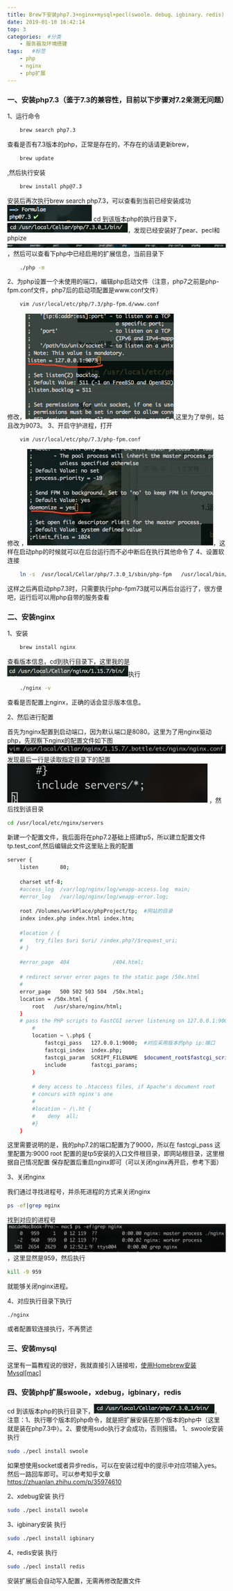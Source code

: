 ```yaml
---
title: Brew下安装php7.3+nginx+mysql+pecl(swoole、debug、igbinary、redis)
date: 2019-01-10 16:42:14
top: 3
categories:  #分类
    - 服务器及环境搭建
tags:   #标签
    - php
    - nginx
    - php扩展
---
```

### 一、安装php7.3（鉴于7.3的兼容性，目前以下步骤对7.2亲测无问题）
1、运行命令
``` bash
	brew search php7.3
```
查看是否有7.3版本的php，正常是存在的，不存在的话请更新brew，
``` bash
	brew update
```
,然后执行安装
``` bash
	brew install php@7.3
```
安装后再次执行brew search php7.3，可以查看到当前已经安装成功![](./lnmp-make/WX20190110-135803.png)
cd 到该版本php的执行目录下，![](./lnmp-make/1547100608023.jpg)，发现已经安装好了pear、pecl和phpize
![](./lnmp-make/1547100734305.jpg)，然后可以查看下php中已经启用的扩展信息，当前目录下
``` bash
	./php -m
```
2、为php设置一个未使用的端口，编辑php启动文件（注意，php7之前是php-fpm.conf文件，php7后的启动项配置是www.conf文件）
``` bash
	vim /usr/local/etc/php/7.3/php-fpm.d/www.conf
```
修改，![](./lnmp-make/WX20190110-144533.png),这里为了举例，姑且改为9073。
3、开启守护进程，打开
``` bash
	vim /usr/local/etc/php/7.3/php-fpm.conf
```
修改 ，![](./lnmp-make/1547101508207.jpg)，这样在启动php的时候就可以在后台运行而不必中断后在执行其他命令了
4、设置软连接
``` bash
	ln -s  /usr/local/Cellar/php/7.3.0_1/sbin/php-fpm   /usr/local/bin/php-fpm73
```
这样之后再启动php7.3时，只需要执行php-fpm73就可以再后台运行了，很方便吧，运行后可以用php自带的服务查看


### 二、安装nginx
1、安装
``` bash
	brew install nginx
```
查看版本信息，cd到执行目录下，这里我的是![](./lnmp-make/1547188800487.jpg)执行
``` bash
	./nginx -v
```
查看是否配置上nginx，正确的话会显示版本信息。

2、然后进行配置

首先为nginx配置到启动端口，因为默认端口是8080。这里为了用nginx驱动php，先观察下nginx的配置文件如下图![](./lnmp-make/1548089901464.jpg)
发现最后一行是读取指定目录下的配置
![](./lnmp-make/WX20190122-013544@2x.png)
，然后找到该目录
``` bash
cd /usr/local/etc/nginx/servers
```
新建一个配置文件，我后面将在php7.2基础上搭建tp5，所以建立配置文件tp.test_conf,然后编辑此文件这里贴上我的配置
``` bash
server {
    listen       80;

    charset utf-8;
    #access_log  /var/log/nginx/log/weapp-access.log  main;
    #error_log   /var/log/nginx/log/weapp-error.log;

    root /Volumes/workPlace/phpProject/tp;  #网站的目录
    index index.php index.html index.htm;

    #location / {
    #    try_files $uri $uri/ /index.php?/$request_uri;
    # }

    #error_page  404              /404.html;

    # redirect server error pages to the static page /50x.html
    #
    error_page   500 502 503 504  /50x.html;
    location = /50x.html {
        root   /usr/share/nginx/html;
    }
    # pass the PHP scripts to FastCGI server listening on 127.0.0.1:9000
        #
        location ~ \.php$ {
            fastcgi_pass   127.0.0.1:9000;  #对应采用版本的php ip:端口
            fastcgi_index  index.php;
            fastcgi_param  SCRIPT_FILENAME  $document_root$fastcgi_script_name;
            include        fastcgi_params;
        }
    
        # deny access to .htaccess files, if Apache's document root
        # concurs with nginx's one
        #
        #location ~ /\.ht {
        #    deny  all;
        #}
    }
```
这里需要说明的是，我的php7.2的端口配置为了9000，所以在
fastcgi_pass 这里配置为:9000
root 配置的是tp5安装的入口文件根目录，即网站根目录，这里根据自己情况配置
保存配置后重启nginx即可（可以关闭nginx再开启，参考下面）

3、关闭nginx

我们通过寻找进程号，并杀死进程的方式来关闭nginx
``` bash
ps -ef|grep nginx
```
找到对应的进程号![](./lnmp-make/WX20190122-011753@2x.png)，这里显然是959，然后执行
``` bash
kill -9 959
```
就能够关闭nginx进程。

4、对应执行目录下执行 
``` bash
./nginx
```
或者配置软连接执行，不再赘述


### 三、安装mysql
这里有一篇教程说的很好，我就直接引入链接啦，[使用Homebrew安装Mysql[mac]](https://www.jianshu.com/p/4cb5ef29a099)


### 四、安装php扩展swoole，xdebug，igbinary，redis
cd 到该版本php的执行目录下，![](./lnmp-make/1547100608023.jpg)，
注意：1、执行哪个版本的php命令，就是把扩展安装在那个版本的php中（这里就是装在php7.3中）。2、要使用sudo执行才会成功，否则报错。
1、swoole安装
执行
``` bash
sudo ./pecl install swoole
``` 
如果想使用socket或者异步redis，可以在安装过程中的提示中对应项输入yes。
然后一路回车即可。可以参考知乎文章
https://zhuanlan.zhihu.com/p/35974610

2、xdebug安装
执行
``` bash
sudo ./pecl install swoole
``` 
3、igbinary安装
执行
``` bash
sudo ./pecl install igbinary
``` 
4、redis安装
执行
``` bash
sudo ./pecl install redis
``` 
安装扩展后会自动写入配置，无需再修改配置文件

